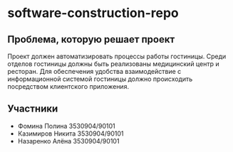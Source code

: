 # software-construction-repo
## Проблема, которую решает проект
Проект должен автоматизировать процессы работы гостиницы. Среди отделов гостиницы должны быть реализованы медицинский центр и ресторан. Для обеспечения удобства взаимодействие с информационной системой гостиницы должно происходить посредством клиентского приложения. 




## Участники

- Фомина Полина 3530904/90101
- Казимиров Никита 3530904/90101
- Назаренко Алёна 3530904/90101
